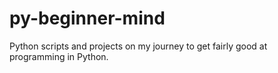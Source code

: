 # py-beginner-mind
Python scripts and projects on my journey to get fairly good at programming in Python.
